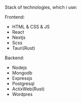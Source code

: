 Stack of technologies, which i use:

Frontend:
- HTML & CSS & JS
- React
- Nextjs
- Scss
- Tauri(Rust)

Backend:
- Nodejs
- Mongodb
- Expressjs
- Postgresql
- ActixWeb(Rust)
- Wordpres